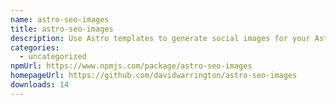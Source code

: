 ```yaml
---
name: astro-seo-images
title: astro-seo-images
description: Use Astro templates to generate social images for your Astro build
categories:
  - uncategorized
npmUrl: https://www.npmjs.com/package/astro-seo-images
homepageUrl: https://github.com/davidwarrington/astro-seo-images
downloads: 14
---
```

